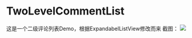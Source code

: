 TwoLevelCommentList
===================

这是一个二级评论列表Demo，根据ExpandabelListView修改而来
截图： 
<img src="https://github.com/AbooJan/TwoLevelCommentList/blob/master/device-2014-08-19-154936.png">
